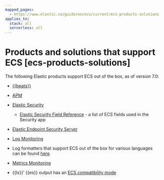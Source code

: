 ```yaml
---
mapped_pages:
  - https://www.elastic.co/guide/en/ecs/current/ecs-products-solutions.html
applies_to:
  stack: all
  serverless: all
---
```


# Products and solutions that support ECS [ecs-products-solutions]

The following Elastic products support ECS out of the box, as of version 7.0:

* [{{beats}}](beats://reference/index.md)
* [APM](docs-content://solutions/observability/apps/application-performance-monitoring-apm.md)
* [Elastic Security](docs-content://solutions/security.md)

    * [Elastic Security Field Reference](docs-content://reference/security/fields-and-object-schemas/siem-field-reference.md) - a list of ECS fields used in the Security app

* [Elastic Endpoint Security Server](https://www.elastic.co/products/endpoint-security)
* [Log Monitoring](docs-content://solutions/observability/logs/explore-logs.md)
* Log formatters that support ECS out of the box for various languages can be found [here](https://github.com/elastic/ecs-logging/blob/master/README.md).
* [Metrics Monitoring](docs-content://solutions/observability/infra-and-hosts/analyze-infrastructure-host-metrics.md)
* {{ls}}' {{es}} output has an [ECS compatibility mode](logstash://reference/plugins-outputs-elasticsearch.md#_compatibility_with_the_elastic_common_schema_ecs)

